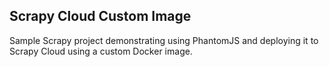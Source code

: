 ## Scrapy Cloud Custom Image

Sample Scrapy project demonstrating using PhantomJS and
deploying it to Scrapy Cloud using a custom Docker image.
